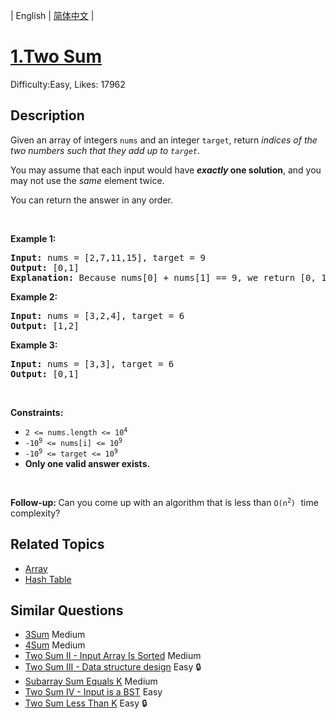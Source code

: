 
| English | [简体中文](problem_zh.md) |

# [1.Two Sum](https://leetcode.com/problems/two-sum/)
Difficulty:Easy, Likes: 17962

## Description

<p>Given an array of integers <code>nums</code>&nbsp;and an integer <code>target</code>, return <em>indices of the two numbers such that they add up to <code>target</code></em>.</p>

<p>You may assume that each input would have <strong><em>exactly</em> one solution</strong>, and you may not use the <em>same</em> element twice.</p>

<p>You can return the answer in any order.</p>

<p>&nbsp;</p>
<p><strong class="example">Example 1:</strong></p>

<pre>
<strong>Input:</strong> nums = [2,7,11,15], target = 9
<strong>Output:</strong> [0,1]
<strong>Explanation:</strong> Because nums[0] + nums[1] == 9, we return [0, 1].
</pre>

<p><strong class="example">Example 2:</strong></p>

<pre>
<strong>Input:</strong> nums = [3,2,4], target = 6
<strong>Output:</strong> [1,2]
</pre>

<p><strong class="example">Example 3:</strong></p>

<pre>
<strong>Input:</strong> nums = [3,3], target = 6
<strong>Output:</strong> [0,1]
</pre>

<p>&nbsp;</p>
<p><strong>Constraints:</strong></p>

<ul>
	<li><code>2 &lt;= nums.length &lt;= 10<sup>4</sup></code></li>
	<li><code>-10<sup>9</sup> &lt;= nums[i] &lt;= 10<sup>9</sup></code></li>
	<li><code>-10<sup>9</sup> &lt;= target &lt;= 10<sup>9</sup></code></li>
	<li><strong>Only one valid answer exists.</strong></li>
</ul>

<p>&nbsp;</p>
<strong>Follow-up:&nbsp;</strong>Can you come up with an algorithm that is less than <code>O(n<sup>2</sup>)</code><font face="monospace">&nbsp;</font>time complexity?

## Related Topics

- [Array](https://leetcode.com/tag/array/)
- [Hash Table](https://leetcode.com/tag/hash-table/)

## Similar Questions

- [3Sum](../3sum/README_EN.md) Medium 
- [4Sum](../4sum/README_EN.md) Medium 
- [Two Sum II - Input Array Is Sorted](../two-sum-ii-input-array-is-sorted/README_EN.md) Medium 
- [Two Sum III - Data structure design](../two-sum-iii-data-structure-design/README_EN.md) Easy 🔒
- [Subarray Sum Equals K](../subarray-sum-equals-k/README_EN.md) Medium 
- [Two Sum IV - Input is a BST](../two-sum-iv-input-is-a-bst/README_EN.md) Easy 
- [Two Sum Less Than K](../two-sum-less-than-k/README_EN.md) Easy 🔒
